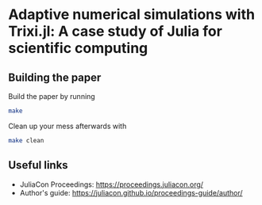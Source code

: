 # Adaptive numerical simulations with Trixi.jl: A case study of Julia for scientific computing


## Building the paper
Build the paper by running
```bash
make
```
Clean up your mess afterwards with
```bash
make clean
```

## Useful links

* JuliaCon Proceedings: https://proceedings.juliacon.org/
* Author's guide: https://juliacon.github.io/proceedings-guide/author/
